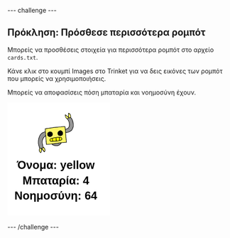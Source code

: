 --- challenge ---

## Πρόκληση: Πρόσθεσε περισσότερα ρομπότ

Μπορείς να προσθέσεις στοιχεία για περισσότερα ρομπότ στο αρχείο `cards.txt`.

Κάνε κλικ στο κουμπί Images στο Trinket για να δεις εικόνες των ρομπότ που μπορείς να χρησιμοποιήσεις.

Μπορείς να αποφασίσεις πόση μπαταρία και νοημοσύνη έχουν.

![screenshot](images/robotrumps-yellow.png)

--- /challenge ---